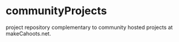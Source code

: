 # communityProjects
project repository complementary to community hosted projects at makeCahoots.net.
